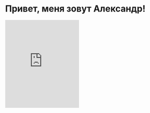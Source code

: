 # Привет, меня зовут Александр!

<iframe src="https://assets.pinterest.com/ext/embed.html?id=835980749616597837" height="280" width="236" frameborder="0" scrolling="no" ></iframe>

<!--
**Aleksandeeer/Aleksandeeer** is a ✨ _special_ ✨ repository because its `README.md` (this file) appears on your GitHub profile.

Here are some ideas to get you started:

- 🔭 I’m currently working on ...
- 🌱 I’m currently learning ...
- 👯 I’m looking to collaborate on ...
- 🤔 I’m looking for help with ...
- 💬 Ask me about ...
- 📫 How to reach me: ...
- 😄 Pronouns: ...
- ⚡ Fun fact: ...
-->
